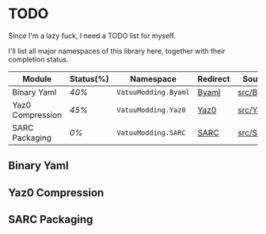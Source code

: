 ﻿# TODO

Since I'm a lazy fuck, I need a TODO list for myself.

I'll list all major namespaces of this library here, together with their completion status.

|Module|Status(%)|Namespace|Redirect|Source|
|------|---------|---------|--------|------|
|Binary Yaml|*40%*|`VatuuModding.Byaml`|[Byaml](#byaml)|[src/Byaml]()|
|Yaz0 Compression|*45%*|`VatuuModding.Yaz0`|[Yaz0](#yaz0)|[src/Yaz0]()|
|SARC Packaging|*0%*|`VatuuModding.SARC`|[SARC](#sarc)|[src/SARC]()|

## Binary Yaml<a name="byaml"/>

## Yaz0 Compression<a name="yaz0"/>

## SARC Packaging<a name="sarc"/>
